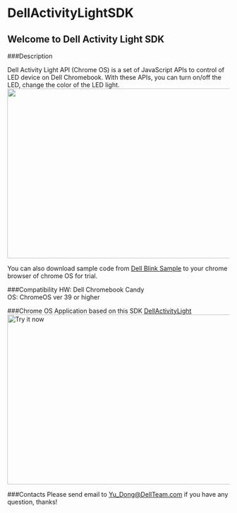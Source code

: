 DellActivityLightSDK
==================

Welcome to Dell Activity Light SDK
---------------------------------

###Description

Dell Activity Light API (Chrome OS) is a set of JavaScript APIs to control of LED device on Dell Chromebook. With these APIs, you can turn on/off the LED, change the color of the LED light.<br>
<img src="https://raw.github.com/DellSWPub/DellActivityLightSDK/master/screenshot/sample-screenshot.png" width="683" height="384"></img>

You can also download sample code from [Dell Blink Sample](https://chrome.google.com/webstore/detail/dell-blink-sample/eamjklppekpngnnlgdnefdefagpmddfi) to your chrome browser of chrome OS for trial.

###Compatibility
HW: Dell Chromebook Candy <br>
OS: ChromeOS ver 39 or higher

###Chrome OS Application based on this SDK
[DellActivityLight](https://chrome.google.com/webstore/detail/dell-activity-light/klhphccnhmdlnljpdljjhehlmplnmini)<br>
<a href="https://chrome.google.com/webstore/detail/dell-activity-light/klhphccnhmdlnljpdljjhehlmplnmini"><img alt="Try it now" src="https://raw.github.com/DellSWPub/DellActivityLightSDK/master/screenshot/app-screenshot.png" width="683" height="384"></img></a>

###Contacts
Please send email to Yu_Dong@DellTeam.com if you have any question, thanks!
